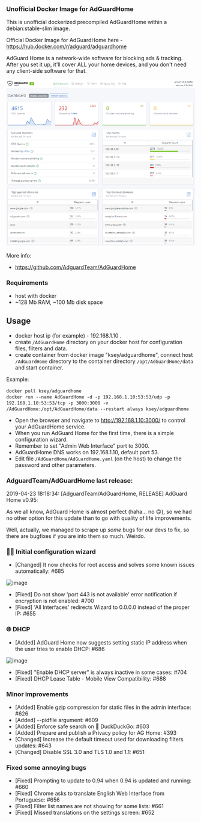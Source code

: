 ### Unofficial Docker Image for AdGuardHome
This is unofficial dockerized precompiled AdGuardHome within a debian:stable-slim image.

Official Docker Image for AdGuardHome here - https://hub.docker.com/r/adguard/adguardhome

AdGuard Home is a network-wide software for blocking ads & tracking. After you set it up, it'll cover ALL your home devices, and you don't need any client-side software for that.

![AdGuardHome](https://raw.githubusercontent.com/MrKsey/AdGuardHome/master/adh.PNG)

More info:
- https://github.com/AdguardTeam/AdGuardHome

### Requirements

* host with docker
* ~128 Mb RAM, ~100 Mb disk space 

## Usage

* docker host ip (for example) - 192.168.1.10 .
* create ```/AdGuardHome``` directory on your docker host for configuration files, filters and data.
* create container from docker image "ksey/adguardhome", connect host ```/AdGuardHome``` directory to the container directory ```/opt/AdGuardHome/data``` and start container.

Example:
```
docker pull ksey/adguardhome
docker run --name AdGuardHome -d -p 192.168.1.10:53:53/udp -p 192.168.1.10:53:53/tcp -p 3000:3000 -v /AdGuardHome:/opt/AdGuardHome/data --restart always ksey/adguardhome
```

* Open the browser and navigate to http://192.168.1.10:3000/ to control your AdGuardHome service.
* When you run AdGuard Home for the first time, there is a simple configuration wizard.
* Remember to set "Admin Web Interface" port to 3000.
* AdGuardHome DNS works on 192.168.1.10, default port 53.
* Edit file ```/AdGuardHome/AdGuardHome.yaml``` (on the host) to change the password and other parameters.









































































































































### AdguardTeam/AdGuardHome last release:
2019-04-23 18:18:34: [AdguardTeam/AdGuardHome, RELEASE] AdGuard Home v0.95:

As we all know, AdGuard Home is almost perfect (haha... no 🙃), so we had no other option for this update than to go with quality of life improvements. 

Well, actually, we managed to scrape up *some* bugs for our devs to fix, so there are bugfixes if you are into them so much. Weirdo.

### 🧙‍♂️ Initial configuration wizard

* [Changed] It now checks for root access and solves some known issues automatically: #685 

![image](https://user-images.githubusercontent.com/5947035/56598361-0534fa00-65fd-11e9-8353-9a4df86a7529.png)

* [Fixed] Do not show 'port 443 is not available' error notification if encryption is not enabled: #700 
* [Fixed] 'All Interfaces' redirects Wizard to 0.0.0.0 instead of the proper IP: #655 

### 🌐 DHCP

* [Added] AdGuard Home now suggests setting static IP address when the user tries to enable DHCP: #686 

![image](https://user-images.githubusercontent.com/5947035/56598395-167e0680-65fd-11e9-9c62-692560ad6b33.png)

* [Fixed] "Enable DHCP server" is always inactive in some cases: #704 
* [Fixed] DHCP Lease Table - Mobile View Compatibility: #688 

### Minor improvements

* [Added] Enable gzip compression for static files in the admin interface: #626 
* [Added] --pidfile argument: #609 
* [Added] Enforce safe search on  🦆 DuckDuckGo: #603 
* [Added] Prepare and publish a Privacy policy for AG Home: #393 
* [Changed] Increase the default timeout used for downloading filters updates: #643 
* [Changed] Disable SSL 3.0 and TLS 1.0 and 1.1: #651 

### Fixed some annoying bugs

* [Fixed] Prompting to update to 0.94 when 0.94 is updated and running: #660 
* [Fixed] Chrome asks to translate English Web Interface from Portuguese: #656 
* [Fixed] Filter list names are not showing for some lists: #661 
* [Fixed] Missed translations on the settings screen: #652 
